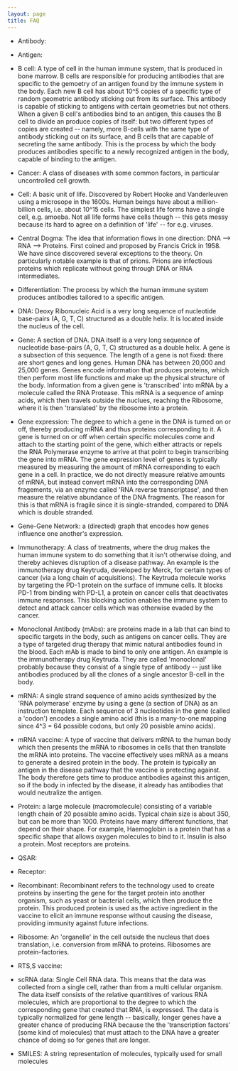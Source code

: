 ```yaml
---
layout: page
title: FAQ
---
```


- Antibody: 

- Antigen: 

- B cell: A type of cell in the human immune system, that is produced in bone marrow. B cells are responsible for producing antibodies that are specific to the gemoetry of an antigen found by the immune system in the body. Each new B cell has about 10^5 copies of a specific type of random geometric antibody sticking out from its surface. This antibody is capable of sticking to antigens with certain geometries but not others. When a given B cell's antibodies bind to an antigen, this causes the B cell to divide an produce copies of itself: but two different types of copies are created -- namely, more B-cells with the same type of antibody sticking out on its surface, and B cells that are capable of secreting the same antibody. This is the process by which the body produces antibodies specific to a newly recognized antigen in the body, capable of binding to the antigen.    

- Cancer: A class of diseases with some common factors, in particular uncontrolled cell growth. 

- Cell: A basic unit of life. Discovered by Robert Hooke and Vanderleuven using a microsope in the 1600s. Human beings have about a million-billion cells, i.e. about 10^15 cells. The simplest life forms have a single cell, e.g. amoeba. Not all life forms have cells though  -- this gets messy because its hard to agree on a definition of 'life' -- for e.g. viruses. 

- Central Dogma: The idea that information flows in one direction: DNA --> RNA --> Proteins. First coined and proposed by Francis Crick in 1958. We have since discovered several exceptions to the theory. On particularly notable example is that of prions. Prions are infectious proteins which replicate without going through DNA or RNA intermediates. 

- Differentiation: The process by which the human immune system produces antibodies tailored to a specific antigen. 

- DNA: Deoxy Ribonucleic Acid is a very long sequence of nucleotide base-pairs (A, G, T, C) structured as a double helix. It is located inside the nucleus of the cell. 

- Gene: A section of DNA. DNA itself is a very long sequence of nucleotide base-pairs (A, G, T, C) structured as a double helix. A gene is a subsection of this sequence. The length of a gene is not fixed: there are short genes and long genes. Human DNA has between 20,000 and 25,000 genes. Genes encode information that produces proteins, which then perform most life functions and make up the physical structure of the body. Information from a given gene is 'transcribed' into mRNA by a molecule called the RNA Protease. This mRNA is a sequence of aminp acids, which then travels outside the nuclues, reaching the Ribosome, where it is then 'translated' by the ribosome into a protein. 

- Gene expression: The degree to which a gene in the DNA is turned on or off, thereby producing mRNA and thus proteins corresponding to it. A gene is turned on or off when certain specific molecules come and attach to the starting point of the gene, which either attracts or repels the RNA Polymerase enzyme to arrive at that point to begin transcribing the gene into mRNA. The gene expression level of genes is typically measured by measuring the amount of mRNA corresponding to each gene in a cell. In practice, we do not directly measure relative amounts of mRNA, but instead convert mRNA into the corresponding DNA fragements, via an enzyme called 'RNA reverse transcriptase', and then measure the relative abundance of the DNA fragments. The reason for this is that mRNA is fragile since it is single-stranded, compared to DNA which is double stranded. 

- Gene-Gene Network: a (directed) graph that encodes how genes influence one another's expression. 

- Immunotherapy: A class of treatments, where the drug makes the human immune system to do something that it isn't otherwise doing, and thereby achieves disruption of a disease pathway. An example is the immunotherapy drug Keytruda, developed by Merck, for certain types of cancer (via a long chain of acquisitions). The Keytruda molecule  works by targeting the PD-1 protein on the surface of immune cells. It blocks PD-1 from binding with PD-L1, a protein on cancer cells that deactivates immune responses. This blocking action enables the immune system to detect and attack cancer cells which was otherwise evaded by the cancer.  

- Monoclonal Antibody (mAbs): are proteins made in a lab that can bind to specific targets in the body, such as antigens on cancer cells. They are a type of targeted drug therapy that mimic natural antibodies found in the blood. Each mAb is made to bind to only one antigen. An example is the immunotherapy drug Keytruda. They are called 'monoclonal' probably because they consist of a single type of antibody -- just like antibodies produced by all the clones of a single ancestor B-cell in the body. 

- mRNA: A single strand sequence of amino acids synthesized by the 'RNA polymerase' enzyme by using a gene (a section of DNA) as an instruction template. Each sequence of 3 nucleotides in the gene (called a 'codon') encodes a single amino acid (this is a many-to-one mapping since 4^3 = 64 possible codons, but only 20 posisble amino acids). 

- mRNA vaccine: A type of vaccine that delivers mRNA to the human body which then presents the mRNA to ribosomes in cells that then translate the mRNA into proteins. The vaccine effectively uses mRNA as a means to generate a desired protein in the body. The protein is typically an antigen in the disease pathway that the vaccine is pretecting against. The body therefore gets time to produce antibodies against this antigen, so if the body in infected by the disease, it already has antibodies that would neutralize the antigen. 

- Protein: a large molecule (macromolecule) consisting of a variable length chain of 20 possible amino acids. Typical chain size is about 350, but can be more than 1000. Proteins have many different functions, that depend on their shape. For example, Haemoglobin is a protein that has a specific shape that allows oxygen molecules to bind to it. Insulin is also a protein. Most receptors are proteins. 



- QSAR: 

- Receptor: 

- Recombinant: Recombinant refers to the technology used to create proteins by inserting the gene for the target protein into another organism, such as yeast or bacterial cells, which then produce the protein. This produced protein is used as the active ingredient in the vaccine to elicit an immune response without causing the disease, providing immunity against future infections.

- Ribosome: An 'organelle' in the cell outside the nucleus that does translation, i.e. conversion from mRNA to proteins. Ribosomes are protein-factories. 

- RTS,S vaccine: 

- scRNA data: Single Cell RNA data. This means that the data was collected from a single cell, rather than from a multi cellular organism. The data itself consists of the relative quantitives of various RNA molecules, which are proportional to the degree to which the corresponding gene that created that RNA, is expressed. The data is typically normalized for gene length -- basically, longer genes have a greater chance of producing RNA because the the 'transcription factors' (some kind of molecules) that must attach to the DNA have a greater chance of doing so for genes that are longer. 

- SMILES: A string representation of molecules, typically used for small molecules
